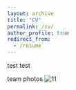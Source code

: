 ```yaml
---
layout: archive
title: "CV"
permalink: /cv/
author_profile: true
redirect_from:
  - /resume
---
```


test test


team photos
![11](images/hezhao.png)
